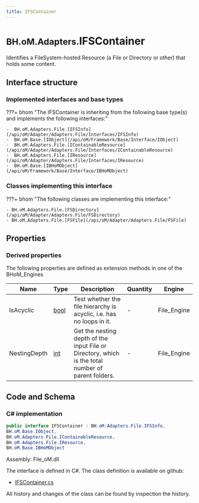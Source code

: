 ```yaml
---
title: IFSContainer
---
```


# <small>BH.oM.Adapters.</small>**IFSContainer**

Identifies a FileSystem-hosted Resource (a File or Directory or other) that holds some content.

## Interface structure

### Implemented interfaces and base types

???+ bhom "The IFSContainer is inheriting from the following base type(s) and implements the following interfaces:"

    -  BH.oM.Adapters.File.[IFSInfo](/api/oM/Adapter/Adapters.File/Interfaces/IFSInfo)
    -  BH.oM.Base.[IObject](/api/oM/Framework/Base/Interface/IObject)
    -  BH.oM.Adapters.File.[IContainableResource](/api/oM/Adapter/Adapters.File/Interfaces/IContainableResource)
    -  BH.oM.Adapters.File.[IResource](/api/oM/Adapter/Adapters.File/Interfaces/IResource)
    -  BH.oM.Base.[IBHoMObject](/api/oM/Framework/Base/Interface/IBHoMObject)


### Classes implementing this interface

???+ bhom "The following classes are implementing this interface:"

    - BH.oM.Adapters.File.[FSDirectory](/api/oM/Adapter/Adapters.File/FSDirectory)
    - BH.oM.Adapters.File.[FSFile](/api/oM/Adapter/Adapters.File/FSFile)


## Properties

### Derived properties

The following properties are defined as extension methods in one of the BHoM_Engines

| Name             | Type             | Description      | Quantity         | Engine           |
|------------------|------------------|------------------|------------------|------------------|
| IsAcyclic | [bool](https://learn.microsoft.com/en-us/dotnet/api/System.Boolean?view=netstandard-2.0) | Test whether the file hierarchy is acyclic, i.e. has no loops in it. | - | File_Engine |
| NestingDepth | [int](https://learn.microsoft.com/en-us/dotnet/api/System.Int32?view=netstandard-2.0) | Get the nesting depth of the input File or Directory, which is the total number of parent folders. | - | File_Engine |


## Code and Schema

### C# implementation

``` C# title="C#"
public interface IFSContainer : BH.oM.Adapters.File.IFSInfo,
BH.oM.Base.IObject,
BH.oM.Adapters.File.IContainableResource,
BH.oM.Adapters.File.IResource,
BH.oM.Base.IBHoMObject
```

Assembly: File_oM.dll

The interface is defined in C#. The class definition is available on github:

- [IFSContainer.cs](https://github.com/BHoM/File_Toolkit/blob/develop/File_oM/Interfaces\IFSContainer.cs)

All history and changes of the class can be found by inspection the history.
